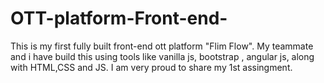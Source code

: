 # OTT-platform-Front-end-
This is my first fully built front-end ott platform "Flim Flow". My teammate and i have build this using tools like vanilla js, bootstrap , angular js, along with HTML,CSS and JS. I am very proud to share my 1st assingment.
